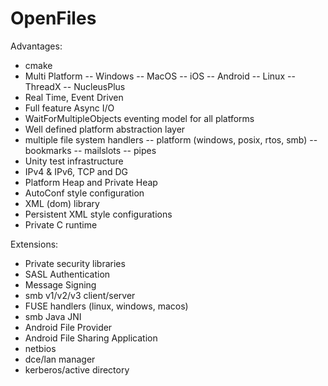 # OpenFiles

Advantages:

- cmake
- Multi Platform
-- Windows
-- MacOS
-- iOS
-- Android
-- Linux
-- ThreadX
-- NucleusPlus
- Real Time, Event Driven
- Full feature Async I/O
- WaitForMultipleObjects eventing model for all platforms
- Well defined platform abstraction layer
- multiple file system handlers
-- platform (windows, posix, rtos, smb)
-- bookmarks
-- mailslots
-- pipes
- Unity test infrastructure
- IPv4 & IPv6, TCP and DG
- Platform Heap and Private Heap
- AutoConf style configuration
- XML (dom) library
- Persistent XML style configurations
- Private C runtime

Extensions:
- Private security libraries
- SASL Authentication
- Message Signing
- smb v1/v2/v3 client/server
- FUSE handlers (linux, windows, macos)
- smb Java JNI
- Android File Provider
- Android File Sharing Application
- netbios
- dce/lan manager
- kerberos/active directory
